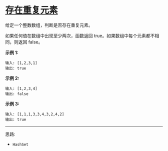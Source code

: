 # [存在重复元素](https://leetcode-cn.com/problems/contains-duplicate/)

给定一个整数数组，判断是否存在重复元素。

 如果任何值在数组中出现至少两次，函数返回 true。如果数组中每个元素都不相同，则返回 false。 

 **示例 1:** 

```
输入: [1,2,3,1]
输出: true
```

 **示例 2:** 

```
输入: [1,2,3,4]
输出: false
```

 **示例 3:** 

```
输入: [1,1,1,3,3,4,3,2,4,2]
输出: true
```

---

思路:

* `HashSet`
